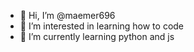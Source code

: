 - 👋 Hi, I’m @maemer696
- 👀 I’m interested in learning how to code 
- 🌱 I’m currently learning python and js

<!---
maemer696/maemer696 is a ✨ special ✨ repository because its `README.md` (this file) appears on your GitHub profile.
You can click the Preview link to take a look at your changes.
--->
